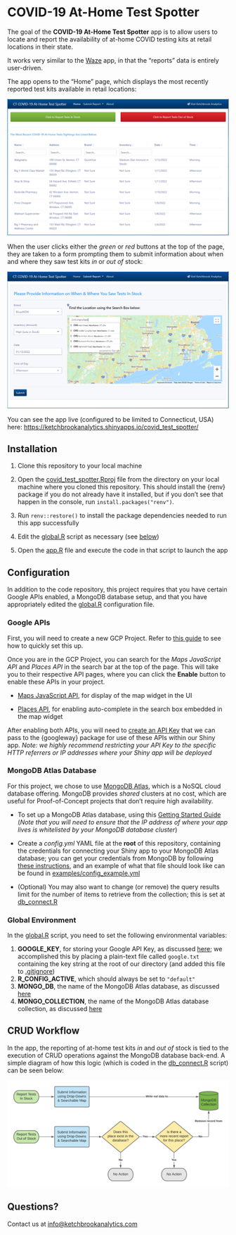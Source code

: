 
<!-- README.md is generated from README.Rmd. Please edit that file -->

# COVID-19 At-Home Test Spotter

<!-- badges: start -->
<!-- badges: end -->

The goal of the **COVID-19 At-Home Test Spotter** app is to allow users
to locate and report the availability of at-home COVID testing kits at
retail locations in their state.

It works very similar to the [Waze](https://www.waze.com/) app, in that
the “reports” data is entirely user-driven.

The app opens to the “Home” page, which displays the most recently
reported test kits available in retail locations:

![](www/home_page.PNG)

When the user clicks either the *green* or *red* buttons at the top of
the page, they are taken to a form prompting them to submit information
about when and where they saw test kits *in* or *out of* stock:

![](www/report_in_page.PNG)

You can see the app live (configured to be limited to Connecticut, USA)
here: <https://ketchbrookanalytics.shinyapps.io/covid_test_spotter/>

## Installation

1.  Clone this repository to your local machine

2.  Open the [covid\_test\_spotter.Rproj](covid_test_spotter.Rproj) file
    from the directory on your local machine where you cloned this
    repository. This should install the {renv} package if you do not
    already have it installed, but if you don’t see that happen in the
    console, run `install.packages("renv")`.

3.  Run `renv::restore()` to install the package dependencies needed to
    run this app successfully

4.  Edit the [global.R](global.R) script as necessary (see
    [below](#configuration))

5.  Open the [app.R](app.R) file and execute the code in that script to
    launch the app

## Configuration

In addition to the code repository, this project requires that you have
certain Google APIs enabled, a MongoDB database setup, and that you have
appropriately edited the [global.R](#global-environment) configuration
file.

### Google APIs

First, you will need to create a new GCP Project. Refer to [this
guide](https://cloud.google.com/resource-manager/docs/creating-managing-projects#creating_a_project)
to see how to quickly set this up.

Once you are in the GCP Project, you can search for the *Maps JavaScript
API* and *Places API* in the search bar at the top of the page. This
will take you to their respective API pages, where you can click the
**Enable** button to enable these APIs in your project.

-   [Maps JavaScript
    API](https://developers.google.com/maps/documentation/javascript/overview),
    for display of the map widget in the UI

-   [Places
    API](https://developers.google.com/maps/documentation/places/web-service/overview),
    for enabling auto-complete in the search box embedded in the map
    widget

After enabling both APIs, you will need to [create an API
Key](https://cloud.google.com/docs/authentication/api-keys#creating_an_api_key)
that we can pass to the {googleway} package for use of these APIs within
our Shiny app. *Note: we highly recommend restricting your API Key to
the specific HTTP referrers or IP addresses where your Shiny app will be
deployed*

### MongoDB Atlas Database

For this project, we chose to use [MongoDB
Atlas](https://www.mongodb.com/atlas/database), which is a NoSQL cloud
database offering. MongoDB provides *shared* clusters at no cost, which
are useful for Proof-of-Concept projects that don’t require high
availability.

-   To set up a MongoDB Atlas database, using this [Getting Started
    Guide](https://docs.atlas.mongodb.com/getting-started/) (*Note that
    you will need to ensure that the IP address of where your app lives
    is whitelisted by your MongoDB database cluster*)

-   Create a *config.yml* YAML file at the **root** of this repository,
    containing the credentials for connecting your Shiny app to your
    MongoDB Atlas database; you can get your credentials from MongoDB by
    following [these
    instructions](https://docs.atlas.mongodb.com/tutorial/connect-to-your-cluster/#connect-to-your-atlas-cluster),
    and an example of what that file should look like can be found in
    [examples/config\_example.yml](examples/config_example.yml)

-   (Optional) You may also want to change (or remove) the query results
    limit for the number of items to retrieve from the collection; this
    is set at [db\_connect.R](db_connect.R#L31)

### Global Environment

In the [global.R](global.R) script, you need to set the following
environmental variables:

1.  **GOOGLE\_KEY**, for storing your Google API Key, as discussed
    [here](#google-apis); we accomplished this by placing a plain-text
    file called `google.txt` containing the key string at the root of
    our directory (and added this file to [.gitignore](.gitignore))
2.  **R\_CONFIG\_ACTIVE**, which should always be set to `"default"`
3.  **MONGO\_DB**, the name of the MongoDB Atlas database, as discussed
    [here](#mongodb-atlas-database)
4.  **MONGO\_COLLECTION**, the name of the MongoDB Atlas database
    collection, as discussed [here](#mongodb-atlas-database)

## CRUD Workflow

In the app, the reporting of at-home test kits *in* and *out of* stock
is tied to the execution of CRUD operations against the MongoDB database
back-end. A simple diagram of how this logic (which is coded in the
[db\_connect.R](R/db_connect.R) script) can be seen below:

![](www/flowchart.png)

## Questions?

Contact us at
[info@ketchbrookanalytics.com](mailto:info@ketchbrookanalytics.com?subject=COVID%20Test%20Spotter%20App)
